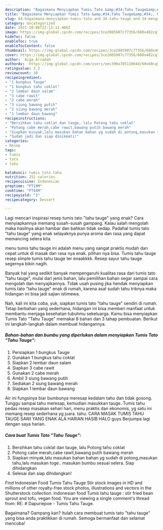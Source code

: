 ```yaml
---
description: "Bagaimana Menyiapkan Tumis Tato &amp;#34;Tahu Tauge&amp;#34;, Menggugah Selera"
title: "Bagaimana Menyiapkan Tumis Tato &amp;#34;Tahu Tauge&amp;#34;, Menggugah Selera"
slug: 64-bagaimana-menyiapkan-tumis-tato-and-34-tahu-tauge-and-34-menggugah-selera
category: Uncategorized
date: 2021-10-06T22:13:11.406Z
image: https://img-global.cpcdn.com/recipes/3ce2085907c77356/680x482cq70/tumis-tato-tahu-tauge-foto-resep-utama.jpg
hideToc: false
enableToc: true
enableTocContent: false
thumbnail: https://img-global.cpcdn.com/recipes/3ce2085907c77356/680x482cq70/tumis-tato-tahu-tauge-foto-resep-utama.jpg
cover: https://img-global.cpcdn.com/recipes/3ce2085907c77356/680x482cq70/tumis-tato-tahu-tauge-foto-resep-utama.jpg
author:  Aiga Arradah
authorAv:  https://img-global.cpcdn.com/users/eec390a785110b4d/60x60cq50/avatar.jpg
ratingvalue: 3.3
reviewcount: 10
recipeingredient:
- "1 bungkus Tauge"
- "1 bungkus tahu coklat"
- "2 lembar daun salam"
- "3 cabe rawit"
- "2 cabe merah"
- "3 siung bawang putih"
- "2 siung bawang merah"
- "1 lembar daun bawang"
recipeinstructions:
- "Bersihkan tahu coklat dan tauge, lalu Potong tahu coklat"
- "Potong cabe merah,cabe rawit,bawang putih bawang merah"
- "Siapkan minyak,lalu masukan bahan bahan yg sudah di potong,masukan tahu,lalu masukan toge.. masukan bumbu sesuai selera. Siap dihidangkan"
- "Sudah jadi dan siap dinikmati!"
categories:
- Resep
tags:
- tumis
- tato
- tahu

katakunci: tumis tato tahu 
nutrition: 251 calories
recipecuisine: Indonesian
preptime: "PT19M"
cooktime: "PT44M"
recipeyield: "3"
recipecategory: Dessert

---
```



Lagi mencari inspirasi resep tumis tato &#34;tahu tauge&#34; yang enak? Cara menyiapkannya memang susah-susah gampang. Kalau salah mengolah maka hasilnya akan hambar dan bahkan tidak sedap. Padahal tumis tato &#34;tahu tauge&#34; yang enak selayaknya punya aroma dan rasa yang dapat memancing selera kita.


menu tumis tahu tauge ini adalah menu yang sangat praktis mudah dan cepat untuk di masak dan rasa nya enak. pilihan nya bisa. Tumis tahu tauge resep simple tumis tahu tauge ter enaakkkk. Resep sayur tahu tauge segernya bikin nagih.

Banyak hal yang sedikit banyak mempengaruhi kualitas rasa dari tumis tato &#34;tahu tauge&#34;, mulai dari jenis bahan, lalu pemilihan bahan segar sampai cara mengolah dan menyajikannya. Tidak usah pusing jika hendak menyiapkan tumis tato &#34;tahu tauge&#34; enak di rumah, karena asal sudah tahu triknya maka hidangan ini bisa jadi sajian istimewa.


Nah, kali ini kita coba, yuk, siapkan tumis tato &#34;tahu tauge&#34; sendiri di rumah. Tetap berbahan yang sederhana, hidangan ini bisa memberi manfaat untuk membantu menjaga kesehatan tubuhmu sekeluarga. Kamu bisa menyiapkan Tumis Tato &#34;Tahu Tauge&#34; memakai 8 bahan dan 3 tahap pembuatan. Berikut ini langkah-langkah dalam membuat hidangannya.

<!--inarticleads1-->

##### Bahan-bahan dan bumbu yang diperlukan dalam menyiapkan Tumis Tato &#34;Tahu Tauge&#34;:

1. Persiapkan 1 bungkus Tauge
1. Gunakan 1 bungkus tahu coklat
1. Siapkan 2 lembar daun salam
1. Siapkan 3 cabe rawit
1. Gunakan 2 cabe merah
1. Ambil 3 siung bawang putih
1. Sediakan 2 siung bawang merah
1. Siapkan 1 lembar daun bawang


Air ini fungsinya biar bumbunya meresap kedalam tahu dan tidak gosong. Tunggu sampai tahu meresap, kemudian masukkan tauge. Tumis tahu pedas resep masakan sehari hari, menu praktis dan ekonomis, yg satu ini memang resep sederhana yg juara. tahu. CARA MASAK TUMIS TAHU TAUGE SAWI YANG ENAK ALA HARIAN HASIB HALO guys Berjumpa lagi dengan saya harian. 

<!--inarticleads2-->

##### Cara buat Tumis Tato &#34;Tahu Tauge&#34;:

1. Bersihkan tahu coklat dan tauge, lalu Potong tahu coklat
1. Potong cabe merah,cabe rawit,bawang putih bawang merah
1. Siapkan minyak,lalu masukan bahan bahan yg sudah di potong,masukan tahu,lalu masukan toge.. masukan bumbu sesuai selera. Siap dihidangkan
1. Selesai dan siap dihidangkan!

Find Indonesian Food Tumis Tahu Tauge Stir stock images in HD and millions of other royalty-free stock photos, illustrations and vectors in the Shutterstock collection. Indonesian food Tumis tahu tauge : stir fried bean sprout and tofu, vegan food. You are viewing a single comment&#39;s thread from: RE: # Dapuriepoe - Tumis Tahu Tauge. 

Bagaimana? Gampang kan? Itulah cara membuat tumis tato &#34;tahu tauge&#34; yang bisa anda praktikkan di rumah. Semoga bermanfaat dan selamat mencoba!
